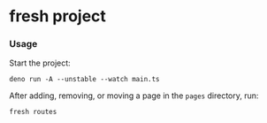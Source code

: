 # fresh project

### Usage

Start the project:

```
deno run -A --unstable --watch main.ts
```

After adding, removing, or moving a page in the `pages` directory, run:

```
fresh routes
```
